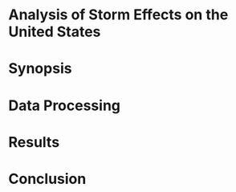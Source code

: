 # Analysis of Storm Effects on the United States

# Synopsis


# Data Processing


# Results


# Conclusion

